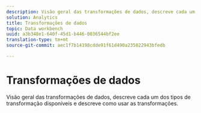```yaml
---
description: Visão geral das transformações de dados, descreve cada um dos tipos de transformação disponíveis e descreve como usar as transformações.
solution: Analytics
title: Transformações de dados
topic: Data workbench
uuid: a3b348e1-640f-45d1-b446-0036544bf2ee
translation-type: tm+mt
source-git-commit: aec1f7b14198cdde91f61d490a235022943bfedb

---
```



# Transformações de dados

Visão geral das transformações de dados, descreve cada um dos tipos de transformação disponíveis e descreve como usar as transformações.
